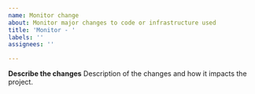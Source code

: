 ```yaml
---
name: Monitor change
about: Monitor major changes to code or infrastructure used
title: 'Monitor - '
labels: ''
assignees: ''

---
```


**Describe the changes**
Description of the changes and how it impacts the project.
